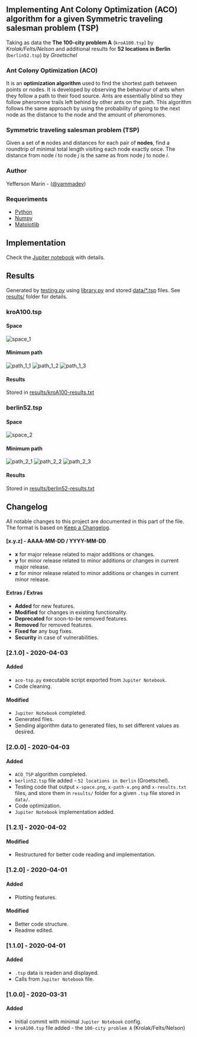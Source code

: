 ## Implementing Ant Colony Optimization (ACO) algorithm for a given Symmetric traveling salesman problem (TSP)
Taking as data the **The 100-city problem A** (`kroA100.tsp`) by *Krolak/Felts/Nelson* and additional results for **52 locations in Berlin** (`berlin52.tsp`) by *Groetschel*

### Ant Colony Optimization (ACO)
It is an **optimization algorithm** used to find the shortest path between points or nodes. It is developed by observing the behaviour of ants when they follow a path to their food source. Ants are essentially blind so they follow pheromone trails left behind by other ants on the path. This algorithm follows the same approach by using the probability of going to the next node as the distance to the node and the amount of pheromones.

### Symmetric traveling salesman problem (TSP)
Given a set of **n** nodes and distances for each pair of **nodes**, find a roundtrip of minimal total length visiting each node exactly once. The distance from node *i* to node *j* is the same as from node *j* to node *i*.

### Author
Yefferson Marí­n - ([@yammadev](https://github.com/yammadev))

### Requeriments
* [Python](https://python.org)
* [Numpy](https://numpy.org)
* [Matplotlib](https://matplotlib.org)

## Implementation
Check the [Jupiter notebook](aco-tsp.ipynb) with details.

## Results
Generated by [testing.py](testing.py) using [library.py](library.py) and stored [data/*.tsp](data) files. See [results/](results) folder for details.

### kroA100.tsp
#### Space
![space_1](results/kroA100-space.png)

#### Minimum path
![path_1_1](results/kroA100-path-1.png)
![path_1_2](results/kroA100-path-2.png)
![path_1_3](results/kroA100-path-3.png)

#### Results
Stored in [results/kroA100-results.txt](results/kroA100-results.txt)

### berlin52.tsp
#### Space
![space_2](results/berlin52-space.png)

#### Minimum path
![path_2_1](results/berlin52-path-1.png)
![path_2_2](results/berlin52-path-2.png)
![path_2_3](results/berlin52-path-3.png)

#### Results
Stored in [results/berlin52-results.txt](results/berlin52-results.txt)

## Changelog
All notable changes to this project are documented in this part of the file. The format is based on [Keep a Changelog](http://keepachangelog.com/).

#### [x.y.z] - AAAA-MM-DD / YYYY-MM-DD
- **x** for major release related to major additions or changes.
- **y** for minor release related to minor additions or changes in current major release.
- **z** for minor release related to minor additions or changes in current minor release.

#### Extras / Extras
- **Added** for new features.
- **Modified** for changes in existing functionality.
- **Deprecated** for soon-to-be removed features.
- **Removed** for removed features.
- **Fixed for** any bug fixes.
- **Security** in case of vulnerabilities.

### [2.1.0] - 2020-04-03
#### Added
- `aco-tsp.py` executable script exported from `Jupiter Notebook`.
- Code cleaning.  

#### Modified
- `Jupiter Notebook` completed.
- Generated files.
- Sending algorithm data to generated files, to set different values as desired.

### [2.0.0] - 2020-04-03
#### Added
- `ACO_TSP` algorithm completed.
- `berlin52.tsp` file added - `52 locations in Berlin` (Groetschel).
- Testing code that output `x-space.png`, `x-path-x.png` and `x-results.txt` files, and store them in `results/` folder for a given `.tsp` file stored in `data/`.
- Code optimization.
- `Jupiter Notebook` implementation added.

### [1.2.1] - 2020-04-02
#### Modified
- Restructured for better code reading and implementation.

### [1.2.0] - 2020-04-01
#### Added
- Plotting features.

#### Modified
- Better code structure.
- Readme edited.

### [1.1.0] - 2020-04-01
#### Added
- `.tsp` data is readen and displayed.
- Calls from `Jupiter Notebook` file.

### [1.0.0] - 2020-03-31
#### Added
- Initial commit with minimal `Jupiter Notebook` config.
- `kroA100.tsp` file added - the `100-city problem A` (Krolak/Felts/Nelson)
